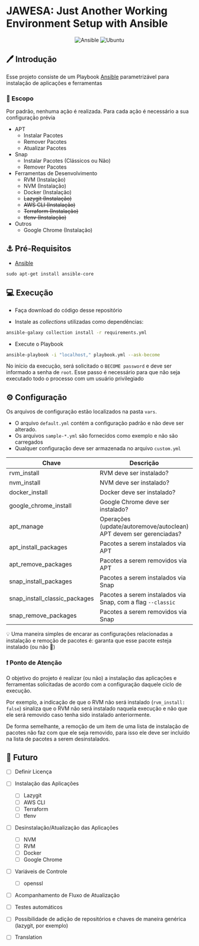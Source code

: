 # JAWESA: Just Another Working Environment Setup with Ansible

<center>

![Ansible](https://img.shields.io/badge/ansible-%231A1918.svg?style=for-the-badge&logo=ansible&logoColor=white) ![Ubuntu](https://img.shields.io/badge/Ubuntu-E95420?style=for-the-badge&logo=ubuntu&logoColor=white)

</center>

## 🖊️ Introdução

Esse projeto consiste de um Playbook [Ansible](https://www.ansible.com/) parametrizável para instalação de aplicações e ferramentas

### 📝 Escopo

Por padrão, nenhuma ação é realizada. Para cada ação é necessário a sua configuração prévia

* APT
  * Instalar Pacotes
  * Remover Pacotes
  * Atualizar Pacotes
* Snap
  * Instalar Pacotes (Clássicos ou Não)
  * Remover Pacotes
* Ferramentas de Desenvolvimento
  * RVM (Instalação)
  * NVM (Instalação)
  * Docker (Instalação)
  * ~~Lazygit (Instalação)~~
  * ~~AWS CLI (Instalação)~~
  * ~~Terraform (Instalação)~~
  * ~~tfenv (Instalação)~~
* Outros
  * Google Chrome (Instalação)

## ⚓ Pré-Requisitos

* [Ansible](https://www.ansible.com/)

```
sudo apt-get install ansible-core
```

## 💻 Execução

* Faça download do código desse repositório

* Instale as _collections_ utilizadas como dependências:

```bash
ansible-galaxy collection install -r requirements.yml
```

* Execute o Playbook

```bash
ansible-playbook -i "localhost," playbook.yml --ask-become
```

No início da execução, será solicitado o `BECOME password` e deve ser informado a senha de `root`. 
Esse passo é necessário para que não seja executado todo o processo com um usuário privilegiado

## ⚙️ Configuração 

Os arquivos de configuração estão localizados na pasta `vars`. 

* O arquivo `default.yml` contém a configuração padrão e não deve ser alterado.
* Os arquivos `sample-*.yml` são fornecidos como exemplo e não são carregados
* Qualquer configuração deve ser armazenada no arquivo `custom.yml`

| **Chave**                     | **Descrição**                                                      | **Tipo** | **Default** |
|-------------------------------|--------------------------------------------------------------------|:--------:|:-----------:|
| rvm_install                   | RVM deve ser instalado?                                            |  Boolean |    false    |
| nvm_install                   | NVM deve ser instalado?                                            |  Boolean |    false    |
| docker_install                | Docker deve ser instalado?                                         |  Boolean |    false    |
| google_chrome_install         | Google Chrome deve ser instalado?                                  |  Boolean |    false    |
| apt_manage                    | Operações (update/autoremove/autoclean) APT devem ser gerenciadas? |  Boolean |    false    |
| apt_install_packages          | Pacotes a serem instalados via APT                                 |   Array  |      []     |
| apt_remove_packages           | Pacotes a serem removidos via APT                                  |   Array  |      []     |
| snap_install_packages         | Pacotes a serem instalados via Snap                                |   Array  |      []     |
| snap_install_classic_packages | Pacotes a serem instalados via Snap, com a flag `--classic`        |   Array  |      []     |
| snap_remove_packages          | Pacotes a serem removidos via Snap                                 |   Array  |      []     |

💡 Uma maneira simples de encarar as configurações relacionadas a instalação e remoção de pacotes é: garanta que esse pacote esteja instalado (ou não 🤷)

### ❗ Ponto de Atenção 

O objetivo do projeto é realizar (ou não) a instalação das aplicações e ferramentas solicitadas de acordo com a configuração daquele ciclo de execução.

Por exemplo, a indicação de que o RVM não será instalado (`rvm_install: false`) sinaliza que o RVM não será instalado naquela execução e não que ele será removido caso tenha sido instalado anteriormente.

De forma semelhante, a remoção de um item de uma lista de instalação de pacotes não faz com que ele seja removido, para isso ele deve ser incluído na lista de pacotes a serem desinstalados.

## 🔮 Futuro 

* [ ] Definir Licença
* [ ] Instalação das Aplicações
  * [ ] Lazygit
  * [ ] AWS CLI
  * [ ] Terraform
  * [ ] tfenv
* [ ] Desinstalação/Atualização das Aplicações
  * [ ] NVM
  * [ ] RVM
  * [ ] Docker
  * [ ] Google Chrome
* [ ] Variáveis de Controle
  * [ ] openssl
* [ ] Acompanhamento de Fluxo de Atualização
* [ ] Testes automáticos
* [ ] Possibilidade de adição de repositórios e chaves de maneira genérica (lazygit, por exemplo)

* [ ] Translation

